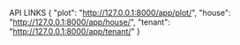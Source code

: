 API LINKS
{
    "plot": "http://127.0.0.1:8000/app/plot/",
    "house": "http://127.0.0.1:8000/app/house/",
    "tenant": "http://127.0.0.1:8000/app/tenant/"
}
